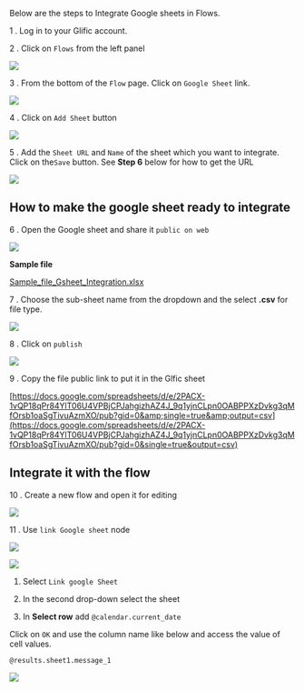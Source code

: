 Below are the steps to Integrate Google sheets in Flows.

1 . Log in to your Glific account.

2 . Click on `Flows` from the left panel



![](https://slabstatic.com/prod/uploads/8k89m6if/posts/images/DvAFr0xiqSqZllztazbJ_e20.png)

3 . From the bottom of the `Flow` page. Click on `Google Sheet`  link.

![](https://slabstatic.com/prod/uploads/8k89m6if/posts/images/1EQe34MGMxswICr7APEkTM3y.png)



4 . Click on `Add Sheet` button

![](https://slabstatic.com/prod/uploads/8k89m6if/posts/images/xHY-vIdNmhhor3IjLaIB4MIA.png)



5 .  Add the `Sheet URL` and `Name` of the sheet which you want to integrate. Click on the`Save` button. See **Step 6** below for how to get the URL

![](https://slabstatic.com/prod/uploads/8k89m6if/posts/images/vywxqJvoJxMCFVx94PaiCkt6.png)



## How to make the google sheet ready to integrate



6 . Open the Google sheet and share it `public on web`

![](https://slabstatic.com/prod/uploads/8k89m6if/posts/images/vxG5OvxucoPEMwNsDVcx0Ja2.png)

**Sample file**

[Sample_file_Gsheet_Integration.xlsx](https://slabstatic.com/prod/uploads/8k89m6if/posts/attachments/WeGHho64-fOYi438oxhwhZFl.xlsx)



7 . Choose the sub-sheet name from the dropdown and the select **.csv** for file type.



![](https://slabstatic.com/prod/uploads/8k89m6if/posts/images/dHX3uNbUtaUgydSXoeyIeMk8.png)

8 . Click on `publish`

![](https://slabstatic.com/prod/uploads/8k89m6if/posts/images/oLrlJjkiSIn6-c6N87iFccCw.png)



9 . Copy the file public link to put it in the Glfic sheet

[https://docs.google.com/spreadsheets/d/e/2PACX-1vQP18qPr84YlT06U4VPBjCPJahgizhAZ4J_9q1yjnCLpn0OABPPXzDvkg3qMfOrsb1oaSgTivuAzmXO/pub?gid=0&amp;single=true&amp;output=csv](https://docs.google.com/spreadsheets/d/e/2PACX-1vQP18qPr84YlT06U4VPBjCPJahgizhAZ4J_9q1yjnCLpn0OABPPXzDvkg3qMfOrsb1oaSgTivuAzmXO/pub?gid=0&single=true&output=csv)



## Integrate it with the flow

10 . Create a new flow and open it for editing

![](https://slabstatic.com/prod/uploads/8k89m6if/posts/images/c5vAKpdjw01KQjlpzY8bN0gT.png)



11 . Use `link Google sheet` node

![](https://slabstatic.com/prod/uploads/8k89m6if/posts/images/T6nwU8ifw1F6Zg8IhrdTBT_v.png)

![](https://slabstatic.com/prod/uploads/8k89m6if/posts/images/Ib6eQz8ZTZMpvYF22GdKG1GS.png)

1) Select `Link google Sheet`

2) In the second drop-down select the sheet

3) In **Select row** add `@calendar.current_date`

Click on `OK` and use the column name like below and access the value of cell values.

`@results.sheet1.message_1`

![](https://slabstatic.com/prod/uploads/8k89m6if/posts/images/T9EW8V32th2aAgvuJFQoEJ32.png)
